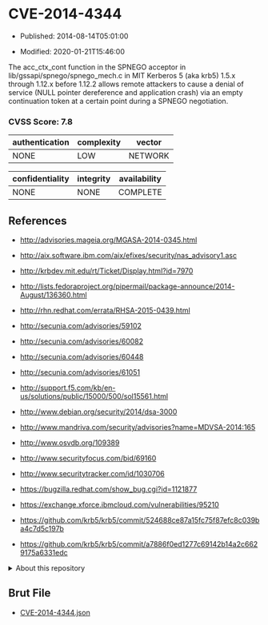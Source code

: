 # CVE-2014-4344

- Published: 2014-08-14T05:01:00

- Modified: 2020-01-21T15:46:00

The acc_ctx_cont function in the SPNEGO acceptor in lib/gssapi/spnego/spnego_mech.c in MIT Kerberos 5 (aka krb5) 1.5.x through 1.12.x before 1.12.2 allows remote attackers to cause a denial of service (NULL pointer dereference and application crash) via an empty continuation token at a certain point during a SPNEGO negotiation.

### CVSS Score: **7.8**

| authentication | complexity | vector |
| --- | --- | --- |
| NONE | LOW | NETWORK |

| confidentiality | integrity | availability |
| --- | --- | --- |
| NONE | NONE | COMPLETE |

## References

* http://advisories.mageia.org/MGASA-2014-0345.html

* http://aix.software.ibm.com/aix/efixes/security/nas_advisory1.asc

* http://krbdev.mit.edu/rt/Ticket/Display.html?id=7970

* http://lists.fedoraproject.org/pipermail/package-announce/2014-August/136360.html

* http://rhn.redhat.com/errata/RHSA-2015-0439.html

* http://secunia.com/advisories/59102

* http://secunia.com/advisories/60082

* http://secunia.com/advisories/60448

* http://secunia.com/advisories/61051

* http://support.f5.com/kb/en-us/solutions/public/15000/500/sol15561.html

* http://www.debian.org/security/2014/dsa-3000

* http://www.mandriva.com/security/advisories?name=MDVSA-2014:165

* http://www.osvdb.org/109389

* http://www.securityfocus.com/bid/69160

* http://www.securitytracker.com/id/1030706

* https://bugzilla.redhat.com/show_bug.cgi?id=1121877

* https://exchange.xforce.ibmcloud.com/vulnerabilities/95210

* https://github.com/krb5/krb5/commit/524688ce87a15fc75f87efc8c039ba4c7d5c197b

* https://github.com/krb5/krb5/commit/a7886f0ed1277c69142b14a2c6629175a6331edc

<details>
<summary>About this repository</summary> 

  This repository is part of the project [Live Hack CVE](https://github.com/Live-Hack-CVE). Main website can be found [www.live-hack.org](https://www.live-hack.org) 
  
  Made by [Sn0wAlice](https://github.com/Sn0wAlice) for the people that care about security and need to have a feed of the latest CVEs. Hope you enjoy it, don't forget to star the repo and follow me on [Twitter](https://twitter.com/Sn0wAlice) and [Github](https://github.com/Sn0wAlice). And that is my [personnal website](https://www.alice-snow.me/)

  - [Home Page](https://github.com/Live-Hack-CVE)
  - [Framework](https://github.com/Live-Hack-CVE/cve-framework)
  - [CVE database](https://github.com/Live-Hack-CVE/full_database)
  - [Changelog](https://github.com/Live-Hack-CVE/Changelog)
</details>

## Brut File

* [CVE-2014-4344.json](https://raw.githubusercontent.com/Live-Hack-CVE/full_database/main/cves/2014/CVE-2014-4344.json)

